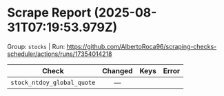 # Scrape Report (2025-08-31T07:19:53.979Z)

Group: `stocks`  |  Run: https://github.com/AlbertoRoca96/scraping-checks-scheduler/actions/runs/17354014218

| Check | Changed | Keys | Error |
|---|:---:|:--|:--|
| `stock_ntdoy_global_quote` | — |  |  |
